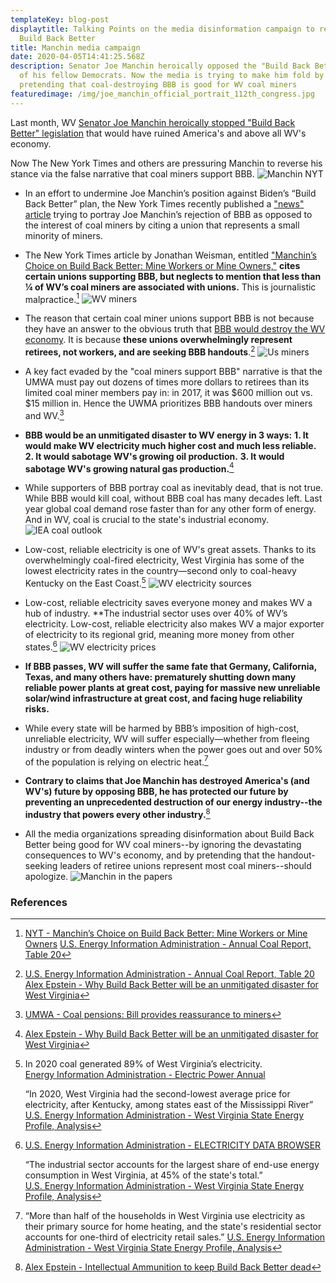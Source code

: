 ```yaml
---
templateKey: blog-post
displaytitle: Talking Points on the media disinformation campaign to resurrect
  Build Back Better
title: Manchin media campaign
date: 2020-04-05T14:41:25.568Z
description: Senator Joe Manchin heroically opposed the "Build Back Better" plan
  of his fellow Democrats. Now the media is trying to make him fold by
  pretending that coal-destroying BBB is good for WV coal miners
featuredimage: /img/joe_manchin_official_portrait_112th_congress.jpg
---
```

Last month, WV [Senator Joe Manchin heroically stopped "Build Back Better" legislation](https://alexepstein.substack.com/p/intellectual-ammunition-to-keep-build) that would have ruined America's and above all WV's economy.

Now The New York Times and others are pressuring Manchin to reverse his stance via the false narrative that coal miners support BBB.
![Manchin NYT](/img/manchinf01.png)

- In an effort to undermine Joe Manchin’s position against Biden’s “Build Back Better” plan, the New York Times recently published a ["news" article](https://www.nytimes.com/2022/01/10/us/politics/manchin-coal-miners.html) trying to portray Joe Manchin’s rejection of BBB as opposed to the interest of coal miners by citing a union that represents a small minority of miners.

- The New York Times article by Jonathan Weisman, entitled ["Manchin’s Choice on Build Back Better: Mine Workers or Mine Owners,"](https://www.nytimes.com/2022/01/10/us/politics/manchin-coal-miners.html) **cites certain unions supporting BBB, but neglects to mention that less than ¼ of WV’s coal miners are associated with unions.** This is journalistic malpractice.[^1]
![WV miners](/img/wv-miners.png)

- The reason that certain coal miner unions support BBB is not because they have an answer to the obvious truth that [BBB would destroy the WV economy](https://www.nytimes.com/2022/01/10/us/politics/manchin-coal-miners.html). It is because **these unions overwhelmingly represent retirees, not workers, and are seeking BBB handouts**.[^2]
![Us miners](/img/us-coal-miners.png)

- A key fact evaded by the "coal miners support BBB" narrative is that the UMWA must pay out dozens of times more dollars to retirees than its limited coal miner members pay in: in 2017, it was $600 million out vs. $15 million in. Hence the UWMA prioritizes BBB handouts over miners and WV.[^3]

- **BBB would be an unmitigated disaster to WV energy in 3 ways:**
    **1. It would make WV electricity much higher cost and much less reliable.**
    **2. It would sabotage WV's growing oil production.**
    **3. It would sabotage WV's growing natural gas production.**[^4]

- While supporters of BBB portray coal as inevitably dead, that is not true. While BBB would kill coal, without BBB coal has many decades left. Last year global coal demand rose faster than for any other form of energy. And in WV, coal is crucial to the state's industrial economy. 
![IEA coal outlook](/img/iea-coal-outlook.png)

- Low-cost, reliable electricity is one of WV's great assets. Thanks to its overwhelmingly coal-fired electricity, West Virginia has some of the lowest electricity rates in the country—second only to coal-heavy Kentucky on the East Coast.[^6]
![WV electricity sources](/img/wv-electr.png)

- Low-cost, reliable electricity saves everyone money and makes WV a hub of industry. **The industrial sector uses over 40% of WV’s electricity.
Low-cost, reliable electricity also makes WV a major exporter of electricity to its regional grid, meaning more money from other states.[^7]
![WV electricity prices](/img/west-virginia-electr-prices.png)

- **If BBB passes, WV will suffer the same fate that Germany, California, Texas, and many others have: prematurely shutting down many reliable power plants at great cost, paying for massive new unreliable solar/wind infrastructure at great cost, and facing huge reliability risks.**

- While every state will be harmed by BBB’s imposition of high-cost, unreliable electricity, WV will suffer especially—whether from fleeing industry or from deadly winters when the power goes out and over 50% of the population is relying on electric heat.[^8]

- **Contrary to claims that Joe Manchin has destroyed America's (and WV's) future by opposing BBB, he has protected our future by preventing an unprecedented destruction of our energy industry--the industry that powers every other industry.**[^9]

- All the media organizations spreading disinformation about Build Back Better being good for WV coal miners--by ignoring the devastating consequences to WV's economy, and by pretending that the handout-seeking leaders of retiree unions represent most coal miners--should apologize.
![Manchin in the papers](/img/manchin-papers.png)


### References

[^1]:
    [NYT - Manchin’s Choice on Build Back Better: Mine Workers or Mine Owners](https://www.nytimes.com/2022/01/10/us/politics/manchin-coal-miners.html)
    [U.S. Energy Information Administration - Annual Coal Report, Table 20](https://www.eia.gov/coal/annual/pdf/table20.pdf)

[^2]:
    [U.S. Energy Information Administration - Annual Coal Report, Table 20](https://www.eia.gov/coal/annual/pdf/table20.pdf)
    [Alex Epstein - Why Build Back Better will be an unmitigated disaster for West Virginia](https://alexepstein.substack.com/p/why-build-back-better-will-be-an)

[^3]: [UMWA - Coal pensions: Bill provides reassurance to miners](https://umwa.org/news-media/news/coal-pensions-bill-provides-reassurance-to-miners/)

[^4]: [Alex Epstein - Why Build Back Better will be an unmitigated disaster for West Virginia](https://alexepstein.substack.com/p/why-build-back-better-will-be-an)
    
[^5]:
    [IEA - Electricity Market Report - January 2022](https://www.iea.org/reports/electricity-market-report-january-2022)
    [Alex Epstein on Twitter](https://twitter.com/AlexEpstein/status/1482393410782724096)

[^6]:
    In 2020 coal generated 89% of West Virginia’s electricity.\
    [Energy Information Administration - Electric Power Annual](https://www.eia.gov/electricity/annual/)

    “In 2020, West Virginia had the second-lowest average price for electricity, after Kentucky, among states east of the Mississippi River”\
    [U.S. Energy Information Administration - West Virginia State Energy Profile, Analysis](https://www.eia.gov/state/analysis.php?sid=WV)

[^7]:
    [U.S. Energy Information Administration - ELECTRICITY DATA BROWSER](https://www.eia.gov/electricity/data/browser/#/topic/7?agg=0,1&geo=vvvvvvvvvvvvo&endsec=vg&linechart=ELEC.PRICE.CA-RES.A~~~~ELEC.PRICE.US-RES.A~ELEC.PRICE.WV-RES.A~~~&columnchart=ELEC.PRICE.TX-ALL.A~ELEC.PRICE.TX-RES.A~ELEC.PRICE.TX-COM.A~ELEC.PRICE.TX-IND.A&map=ELEC.PRICE.US-ALL.A&freq=A&start=2001&end=2020&ctype=linechart&ltype=pin&rtype=s&maptype=0&rse=0&pin=)

    “The industrial sector accounts for the largest share of end-use energy consumption in West Virginia, at 45% of the state's total.”\
    [U.S. Energy Information Administration - West Virginia State Energy Profile, Analysis](https://www.eia.gov/state/analysis.php?sid=WV)

[^8]:
    “More than half of the households in West Virginia use electricity as their primary source for home heating, and the state's residential sector accounts for one-third of electricity retail sales.”
    [U.S. Energy Information Administration - West Virginia State Energy Profile, Analysis](https://www.eia.gov/state/analysis.php?sid=WV)

[^9]: [Alex Epstein - Intellectual Ammunition to keep Build Back Better dead](https://alexepstein.substack.com/p/intellectual-ammunition-to-keep-build)